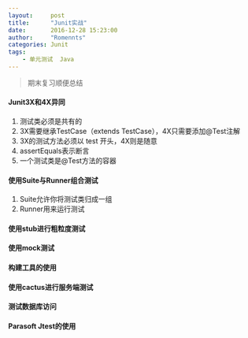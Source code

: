 ```yaml
---
layout:     post
title:      "Junit实战"
date:       2016-12-28 15:23:00
author:     "Romennts"
categories: Junit
tags:
    - 单元测试  Java
---
```


> 期末复习顺便总结

#### Junit3X和4X异同

1. 测试类必须是共有的
2. 3X需要继承TestCase（extends TestCase），4X只需要添加@Test注解
3. 3X的测试方法必须以 test 开头，4X则是随意
4. assertEquals表示断言
5. 一个测试类是@Test方法的容器




#### 使用Suite与Runner组合测试

1. Suite允许你将测试类归成一组
2. Runner用来运行测试

#### 使用stub进行粗粒度测试

#### 使用mock测试

#### 构建工具的使用

#### 使用cactus进行服务端测试

#### 测试数据库访问

#### Parasoft Jtest的使用
